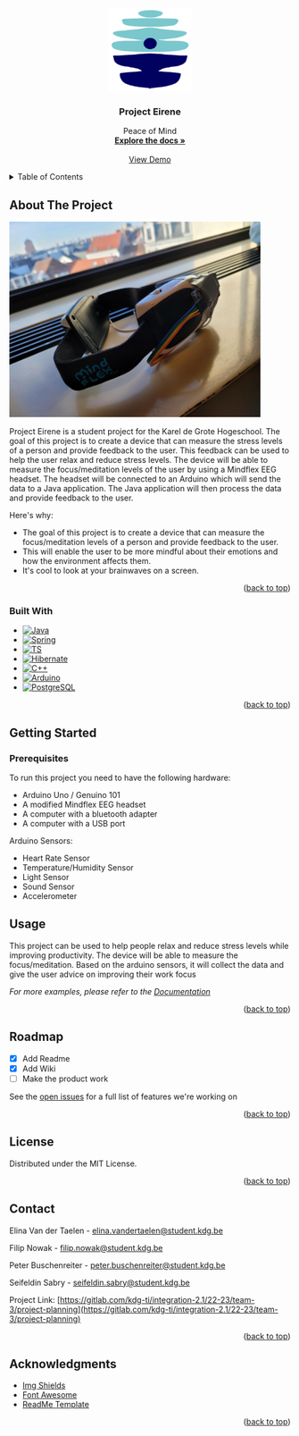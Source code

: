 <!-- Improved compatibility of back to top link: See: https://github.com/othneildrew/Best-README-Template/pull/73 -->
<a name="readme-top"></a>
<!-- PROJECT LOGO -->
<br />
<div align="center">
  <a href="https://github.com/othneildrew/Best-README-Template" name="readme-top">
    <img src="resources/eirene.png" alt="Logo" width="150" height="150">
  </a>

<h3 align="center">Project Eirene</h3>

  <p align="center">
    Peace of Mind
    <br />
    <a href="https://gitlab.com/kdg-ti/integration-2.1/22-23/team-3/project-planning/-/wikis/Wiki"><strong>Explore the docs »</strong></a>
    <br />
    <br />
    <a href="https://gitlab.com/kdg-ti/integration-2.1/22-23/team-3/project-planning/-/tree/main">View Demo</a>
  </p>
</div>



<!-- TABLE OF CONTENTS -->
<details>
  <summary>Table of Contents</summary>
  <ol>
    <li>
      <a href="#about-the-project">About The Project</a>
      <ul>
        <li><a href="#built-with">Built With</a></li>
      </ul>
    </li>
    <li>
      <a href="#getting-started">Getting Started</a>
    </li>
    <li><a href="#usage">Usage</a></li>
    <li><a href="#roadmap">Roadmap</a></li>
    <li><a href="#contact">Contact</a></li>
    <li><a href="#acknowledgments">Acknowledgments</a></li>
  </ol>
</details>



<!-- ABOUT THE PROJECT -->

## About The Project

<img src="resources/mindflex.jpg" width="450" height="350">

Project Eirene is a student project for the Karel de Grote Hogeschool. The goal of this project is to create a device
that can measure the stress levels of a person and provide feedback to the user. This feedback can be used to help the
user relax and reduce stress levels. The device will be able to measure the focus/meditation levels of the user by using
a
Mindflex EEG headset. The headset will be connected to an Arduino which will send the data to a Java application. The
Java application will then process the data and provide feedback to the user.

Here's why:

* The goal of this project is to create a device that can measure the focus/meditation levels of a person and provide
  feedback to the user.
* This will enable the user to be more mindful about their emotions and how the environment affects them.
* It's cool to look at your brainwaves on a screen.

<p align="right">(<a href="#readme-top">back to top</a>)</p>

### Built With

* [![Java][Java]][Java-url]
* [![Spring][spring.io]][Spring-url]
* [![TS][TS]][TS-url]
* [![Hibernate][hibernate]][hibernate-url]
* [![C++][C++]][C++-url]
* [![Arduino][Arduino]][Arduino-url]
* [![PostgreSQL][PostgreSQL]][PostgreSQL-url]

<p align="right">(<a href="#readme-top">back to top</a>)</p>

<!-- GETTING STARTED -->

## Getting Started

### Prerequisites

To run this project you need to have the following hardware:

* Arduino Uno / Genuino 101
* A modified Mindflex EEG headset
* A computer with a bluetooth adapter
* A computer with a USB port

Arduino Sensors:

* Heart Rate Sensor
* Temperature/Humidity Sensor
* Light Sensor
* Sound Sensor
* Accelerometer

[//]: # (### Installation)

[//]: # ()

[//]: # (_Below is an example of how you can instruct your audience on installing and setting up your app. This template doesn't)

[//]: # (rely on any external dependencies or services._)

[//]: # ()

[//]: # (1. Get a free API Key at [https://example.com]&#40;https://example.com&#41;)

[//]: # (2. Clone the repo)

[//]: # (   ```sh)

[//]: # (   git clone https://github.com/your_username_/Project-Name.git)

[//]: # (   ```)

[//]: # (3. Install NPM packages)

[//]: # (   ```sh)

[//]: # (   npm install)

[//]: # (   ```)

[//]: # (4. Enter your API in `config.js`)

[//]: # (   ```js)

[//]: # (   const API_KEY = 'ENTER YOUR API';)

[//]: # (   ```)

[//]: # ()

[//]: # (<p align="right">&#40;<a href="#readme-top">back to top</a>&#41;</p>)



<!-- USAGE EXAMPLES -->

## Usage

This project can be used to help people relax and reduce stress levels while improving productivity. The device will be
able to measure the focus/meditation. Based on the arduino sensors, it will collect the data and give the user advice on
improving their work focus

_For more examples, please refer to
the [Documentation](https://gitlab.com/kdg-ti/integration-2.1/22-23/team-3/project-planning/-/wikis/Wiki)_

<p align="right">(<a href="#readme-top">back to top</a>)</p>



<!-- ROADMAP -->

## Roadmap

- [x] Add Readme
- [x] Add Wiki
- [ ] Make the product work

See the [open issues](https://gitlab.com/kdg-ti/integration-2.1/22-23/team-3/project-planning/-/boards) for a full list
of features we're working on

<p align="right">(<a href="#readme-top">back to top</a>)</p>

<!-- LICENSE -->

## License

Distributed under the MIT License.

<p align="right">(<a href="#readme-top">back to top</a>)</p>



<!-- CONTACT -->

## Contact

Elina Van der Taelen - elina.vandertaelen@student.kdg.be

Filip Nowak - filip.nowak@student.kdg.be

Peter Buschenreiter - peter.buschenreiter@student.kdg.be

Seifeldin Sabry - seifeldin.sabry@student.kdg.be

Project
Link: [https://gitlab.com/kdg-ti/integration-2.1/22-23/team-3/project-planning](https://gitlab.com/kdg-ti/integration-2.1/22-23/team-3/project-planning)

<p align="right">(<a href="#readme-top">back to top</a>)</p>



<!-- ACKNOWLEDGMENTS -->

## Acknowledgments

* [Img Shields](https://shields.io)
* [Font Awesome](https://fontawesome.com)
* [ReadMe Template](https://github.com/othneildrew/Best-README-Template)

<p align="right">(<a href="#readme-top">back to top</a>)</p>



<!-- MARKDOWN LINKS & IMAGES -->
<!-- https://www.markdownguide.org/basic-syntax/#reference-style-links -->

[contributors-shield]: https://img.shields.io/github/contributors/othneildrew/Best-README-Template.svg?style=for-the-badge

[contributors-url]: https://github.com/othneildrew/Best-README-Template/graphs/contributors

[forks-shield]: https://img.shields.io/github/forks/othneildrew/Best-README-Template.svg?style=for-the-badge

[forks-url]: https://github.com/othneildrew/Best-README-Template/network/members

[stars-shield]: https://img.shields.io/github/stars/othneildrew/Best-README-Template.svg?style=for-the-badge

[stars-url]: https://github.com/othneildrew/Best-README-Template/stargazers

[issues-shield]: https://img.shields.io/github/issues/othneildrew/Best-README-Template.svg?style=for-the-badge

[issues-url]: https://github.com/othneildrew/Best-README-Template/issues

[license-shield]: https://img.shields.io/github/license/othneildrew/Best-README-Template.svg?style=for-the-badge

[license-url]: https://github.com/othneildrew/Best-README-Template/blob/master/LICENSE.txt

[linkedin-shield]: https://img.shields.io/badge/-LinkedIn-black.svg?style=for-the-badge&logo=linkedin&colorB=555

[linkedin-url]: https://linkedin.com/in/othneildrew

[product-screenshot]: images/screenshot.png

[Next.js]: https://img.shields.io/badge/next.js-000000?style=for-the-badge&logo=nextdotjs&logoColor=white

[Next-url]: https://nextjs.org/

[React.js]: https://img.shields.io/badge/React-20232A?style=for-the-badge&logo=react&logoColor=61DAFB

[React-url]: https://reactjs.org/

[Vue.js]: https://img.shields.io/badge/Vue.js-35495E?style=for-the-badge&logo=vuedotjs&logoColor=4FC08D

[Vue-url]: https://vuejs.org/

[Angular.io]: https://img.shields.io/badge/Angular-DD0031?style=for-the-badge&logo=angular&logoColor=white

[Angular-url]: https://angular.io/

[Svelte.dev]: https://img.shields.io/badge/Svelte-4A4A55?style=for-the-badge&logo=svelte&logoColor=FF3E00

[Svelte-url]: https://svelte.dev/

[Laravel.com]: https://img.shields.io/badge/Laravel-FF2D20?style=for-the-badge&logo=laravel&logoColor=white

[Laravel-url]: https://laravel.com

[Bootstrap.com]: https://img.shields.io/badge/Bootstrap-563D7C?style=for-the-badge&logo=bootstrap&logoColor=white

[Bootstrap-url]: https://getbootstrap.com

[JQuery.com]: https://img.shields.io/badge/jQuery-0769AD?style=for-the-badge&logo=jquery&logoColor=white

[JQuery-url]: https://jquery.com

[Spring.io]: https://img.shields.io/badge/Spring-6DB33F?style=for-the-badge&logo=spring&logoColor=white

[spring-url]: https://spring.io/

[TS]: https://img.shields.io/badge/TypeScript-007ACC?style=for-the-badge&logo=typescript&logoColor=white

[TS-url]: https://www.typescriptlang.org/

[Hibernate]: https://img.shields.io/badge/Hibernate-59666C?style=for-the-badge&logo=hibernate&logoColor=white

[Hibernate-url]: https://hibernate.org/

[C++]: https://img.shields.io/badge/C++-00599C?style=for-the-badge&logo=c%2B%2B&logoColor=white

[C++-url]: https://www.cplusplus.com/

[Arduino]: https://img.shields.io/badge/Arduino-00979D?style=for-the-badge&logo=arduino&logoColor=white

[Arduino-url]: https://www.arduino.cc/

[Java]: https://img.shields.io/badge/Java-ED8B00?style=for-the-badge&logo=java&logoColor=white

[Java-url]: https://www.java.com/

[PostgreSQL]: https://img.shields.io/badge/PostgreSQL-316192?style=for-the-badge&logo=postgresql&logoColor=white

[PostgreSQL-url]: https://www.postgresql.org/